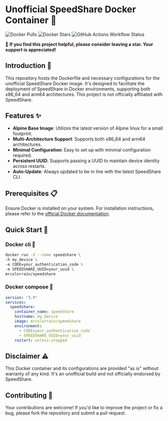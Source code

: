 # Unofficial SpeedShare Docker Container 🚀
![Docker Pulls](https://img.shields.io/docker/pulls/mrcolorrain/speedshare?style=flat-square&link=https://hub.docker.com/r/mrcolorrain/speedshare)
![Docker Stars](https://img.shields.io/docker/stars/mrcolorrain/speedshare?style=flat-square&link=https://hub.docker.com/r/mrcolorrain/speedshare)
![GitHub Actions Workflow Status](https://img.shields.io/github/actions/workflow/status/MRColorR/speedshare/docker-publish.yml?style=flat&link=https%3A%2F%2Fhub.docker.com%2Frepository%2Fdocker%2Fmrcolorrain%2Fspeedshare)


🌟 **If you find this project helpful, please consider leaving a star. Your support is appreciated!**

## Introduction 📖
This repository hosts the Dockerfile and necessary configurations for the unofficial SpeedShare Docker image. It's designed to facilitate the deployment of SpeedShare in Docker environments, supporting both x86_64 and arm64 architectures. This project is not officially affiliated with SpeedShare.

## Features ✨
- **Alpine Base Image**: Utilizes the latest version of Alpine linux for a small footprint.
- **Multi-Architecture Support**: Supports both x86_64 and arm64 architectures.
- **Minimal Configuration**: Easy to set up with minimal configuration required.
- **Persistent UUID**: Supports passing a UUID to maintain device identity across restarts.
- **Auto-Update**: Always updated to be in line with the latest SpeedShare CLI.

## Prerequisites 📋
Ensure Docker is installed on your system. For installation instructions, please refer to the [official Docker documentation](https://docs.docker.com/get-docker/).

## Quick Start 🚀
### Docker cli 🐳
```bash
docker run -d --name speedshare \
-h my_device \
-e CODE=your_authentication_code \
-e SPEEDSHARE_UUID=your_uuid \
mrcolorrain/speedshare 
```
### Docker compose 🐳
```yaml
version: "3.9"
services:
  speedshare:
    container_name: speedshare
    hostname: my_device
    image: mrcolorrain/speedshare
    environment:
      - CODE=your_authentication_code
      - SPEEDSHARE_UUID=your_uuid
    restart: unless-stopped
```

## Disclaimer ⚠️
This Docker container and its configurations are provided "as is" without warranty of any kind. It's an unofficial build and not officially endorsed by SpeedShare.

## Contributing 🤲
Your contributions are welcome! If you'd like to improve the project or fix a bug, please fork the repository and submit a pull request.
